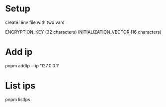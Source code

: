 # Setup

create .env file with two vars

ENCRYPTION_KEY (32 characters)
INITIALIZATION_VECTOR (16 characters)

# Add ip

pnpm addIp --ip '127.0.0.1'

# List ips

pnpm listIps
